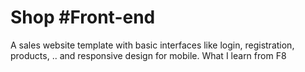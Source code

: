 # Shop #Front-end
A sales website template with basic interfaces like login, registration, products, .. and responsive design for mobile. 
What I learn from F8
